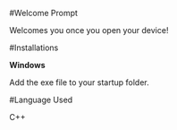 #Welcome Prompt

Welcomes you once you open your device!


#Installations


**Windows**

Add the exe file to your startup folder.


#Language Used

C++

